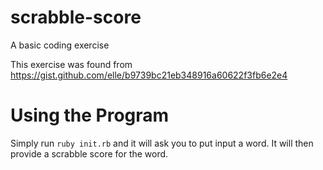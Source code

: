 # scrabble-score
A basic coding exercise

This exercise was found from https://gist.github.com/elle/b9739bc21eb348916a60622f3fb6e2e4

# Using the Program
Simply run `ruby init.rb` and it will ask you to put input a word.  It will then provide a scrabble score for the word.
